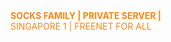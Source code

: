 <br></br>
<b><font color="#F88716"> SOCKS FAMILY | PRIVATE SERVER | <br></font></b>
<font><font color="#F88716">SINGAPORE 1 | FREENET FOR ALL<br></font>
